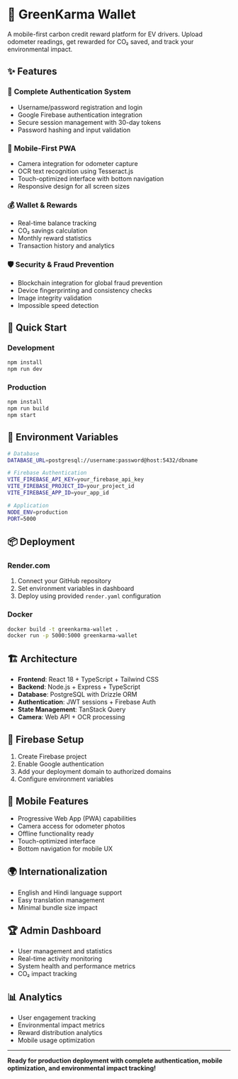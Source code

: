 # 🌱 GreenKarma Wallet

A mobile-first carbon credit reward platform for EV drivers. Upload odometer readings, get rewarded for CO₂ saved, and track your environmental impact.

## ✨ Features

### 🔐 **Complete Authentication System**
- Username/password registration and login
- Google Firebase authentication integration
- Secure session management with 30-day tokens
- Password hashing and input validation

### 📱 **Mobile-First PWA**
- Camera integration for odometer capture
- OCR text recognition using Tesseract.js
- Touch-optimized interface with bottom navigation
- Responsive design for all screen sizes

### 💰 **Wallet & Rewards**
- Real-time balance tracking
- CO₂ savings calculation
- Monthly reward statistics
- Transaction history and analytics

### 🛡️ **Security & Fraud Prevention**
- Blockchain integration for global fraud prevention
- Device fingerprinting and consistency checks
- Image integrity validation
- Impossible speed detection

## 🚀 Quick Start

### Development
```bash
npm install
npm run dev
```

### Production
```bash
npm install
npm run build
npm start
```

## 🔧 Environment Variables

```bash
# Database
DATABASE_URL=postgresql://username:password@host:5432/dbname

# Firebase Authentication
VITE_FIREBASE_API_KEY=your_firebase_api_key
VITE_FIREBASE_PROJECT_ID=your_project_id
VITE_FIREBASE_APP_ID=your_app_id

# Application
NODE_ENV=production
PORT=5000
```

## 📦 Deployment

### Render.com
1. Connect your GitHub repository
2. Set environment variables in dashboard
3. Deploy using provided `render.yaml` configuration

### Docker
```bash
docker build -t greenkarma-wallet .
docker run -p 5000:5000 greenkarma-wallet
```

## 🏗️ Architecture

- **Frontend**: React 18 + TypeScript + Tailwind CSS
- **Backend**: Node.js + Express + TypeScript
- **Database**: PostgreSQL with Drizzle ORM
- **Authentication**: JWT sessions + Firebase Auth
- **State Management**: TanStack Query
- **Camera**: Web API + OCR processing

## 🔐 Firebase Setup

1. Create Firebase project
2. Enable Google authentication
3. Add your deployment domain to authorized domains
4. Configure environment variables

## 📱 Mobile Features

- Progressive Web App (PWA) capabilities
- Camera access for odometer photos
- Offline functionality ready
- Touch-optimized interface
- Bottom navigation for mobile UX

## 🌍 Internationalization

- English and Hindi language support
- Easy translation management
- Minimal bundle size impact

## 🏆 Admin Dashboard

- User management and statistics
- Real-time activity monitoring
- System health and performance metrics
- CO₂ impact tracking

## 📊 Analytics

- User engagement tracking
- Environmental impact metrics
- Reward distribution analytics
- Mobile usage optimization

---

**Ready for production deployment with complete authentication, mobile optimization, and environmental impact tracking!**